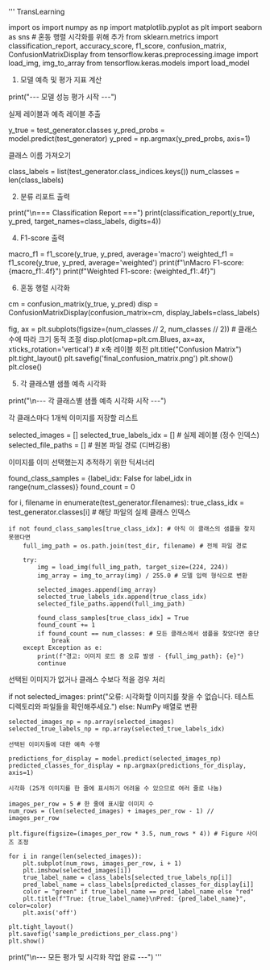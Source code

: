 '''
TransLearning

import os
import numpy as np
import matplotlib.pyplot as plt
import seaborn as sns # 혼동 행렬 시각화를 위해 추가
from sklearn.metrics import classification_report, accuracy_score, f1_score, confusion_matrix, ConfusionMatrixDisplay
from tensorflow.keras.preprocessing.image import load_img, img_to_array
from tensorflow.keras.models import load_model 

1. 모델 예측 및 평가 지표 계산

print("--- 모델 성능 평가 시작 ---")

실제 레이블과 예측 레이블 추출

y_true = test_generator.classes
y_pred_probs = model.predict(test_generator)
y_pred = np.argmax(y_pred_probs, axis=1)

클래스 이름 가져오기

class_labels = list(test_generator.class_indices.keys())
num_classes = len(class_labels)


2. 분류 리포트 출력

print("\n=== Classification Report ===")
print(classification_report(y_true, y_pred, target_names=class_labels, digits=4))

4. F1-score 출력

macro_f1 = f1_score(y_true, y_pred, average='macro')
weighted_f1 = f1_score(y_true, y_pred, average='weighted')
print(f"\nMacro F1-score: {macro_f1:.4f}")
print(f"Weighted F1-score: {weighted_f1:.4f}")

6. 혼동 행렬 시각화

cm = confusion_matrix(y_true, y_pred)
disp = ConfusionMatrixDisplay(confusion_matrix=cm, display_labels=class_labels)

fig, ax = plt.subplots(figsize=(num_classes // 2, num_classes // 2)) # 클래스 수에 따라 크기 동적 조절
disp.plot(cmap=plt.cm.Blues, ax=ax, xticks_rotation='vertical') # x축 레이블 회전
plt.title("Confusion Matrix")
plt.tight_layout()
plt.savefig('final_confusion_matrix.png')
plt.show()
plt.close()

5. 각 클래스별 샘플 예측 시각화

print("\n--- 각 클래스별 샘플 예측 시각화 시작 ---")

각 클래스마다 1개씩 이미지를 저장할 리스트

selected_images = []
selected_true_labels_idx = [] # 실제 레이블 (정수 인덱스)
selected_file_paths = [] # 원본 파일 경로 (디버깅용)

이미지를 이미 선택했는지 추적하기 위한 딕셔너리

found_class_samples = {label_idx: False for label_idx in range(num_classes)}
found_count = 0

for i, filename in enumerate(test_generator.filenames):
    true_class_idx = test_generator.classes[i] # 해당 파일의 실제 클래스 인덱스

    if not found_class_samples[true_class_idx]: # 아직 이 클래스의 샘플을 찾지 못했다면
        full_img_path = os.path.join(test_dir, filename) # 전체 파일 경로

        try:
            img = load_img(full_img_path, target_size=(224, 224))
            img_array = img_to_array(img) / 255.0 # 모델 입력 형식으로 변환

            selected_images.append(img_array)
            selected_true_labels_idx.append(true_class_idx)
            selected_file_paths.append(full_img_path)

            found_class_samples[true_class_idx] = True
            found_count += 1
            if found_count == num_classes: # 모든 클래스에서 샘플을 찾았다면 중단
                break
        except Exception as e:
            print(f"경고: 이미지 로드 중 오류 발생 - {full_img_path}: {e}")
            continue

선택된 이미지가 없거나 클래스 수보다 적을 경우 처리

if not selected_images:
    print("오류: 시각화할 이미지를 찾을 수 없습니다. 테스트 디렉토리와 파일들을 확인해주세요.")
else:
    NumPy 배열로 변환
    
    selected_images_np = np.array(selected_images)
    selected_true_labels_np = np.array(selected_true_labels_idx)

    선택된 이미지들에 대한 예측 수행
    
    predictions_for_display = model.predict(selected_images_np)
    predicted_classes_for_display = np.argmax(predictions_for_display, axis=1)

    시각화 (25개 이미지를 한 줄에 표시하기 어려울 수 있으므로 여러 줄로 나눔)
    
    images_per_row = 5 # 한 줄에 표시할 이미지 수
    num_rows = (len(selected_images) + images_per_row - 1) // images_per_row

    plt.figure(figsize=(images_per_row * 3.5, num_rows * 4)) # Figure 사이즈 조정

    for i in range(len(selected_images)):
        plt.subplot(num_rows, images_per_row, i + 1)
        plt.imshow(selected_images[i])
        true_label_name = class_labels[selected_true_labels_np[i]]
        pred_label_name = class_labels[predicted_classes_for_display[i]]
        color = "green" if true_label_name == pred_label_name else "red"
        plt.title(f"True: {true_label_name}\nPred: {pred_label_name}", color=color)
        plt.axis('off')

    plt.tight_layout()
    plt.savefig('sample_predictions_per_class.png')
    plt.show()

print("\n--- 모든 평가 및 시각화 작업 완료 ---")
'''

